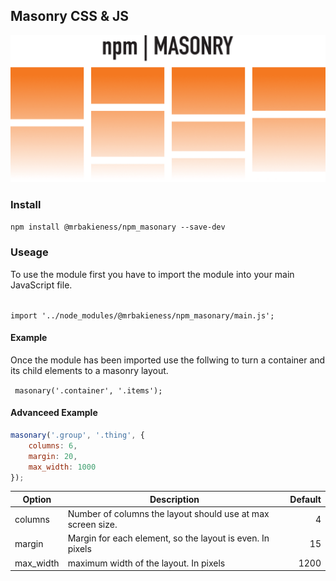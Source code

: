 ## Masonry CSS & JS

![Masonry][logo]

[logo]: logo.png "Logo Title Text 2"

### Install

<code>npm install @mrbakieness/npm_masonary --save-dev</code>

### Useage

To use the module first you have to import the module into your main JavaScript file.

<code>
import '../node_modules/@mrbakieness/npm_masonary/main.js';
</code>

#### Example 

Once the module has been imported use the follwing to turn a container and its child elements to a masonry layout.

<code> masonary('.container', '.items'); </code>

#### Advanceed Example
```javascript
masonary('.group', '.thing', {
    columns: 6,
    margin: 20,
    max_width: 1000
});
```


| Option    | Description                                                 | Default |
| --------- | ----------------------------------------------------------- | -----:  |
| columns   | Number of columns the layout should use at max screen size. | 4       |
| margin    | Margin for each element, so the layout is even. In pixels   | 15      |
| max_width | maximum width of the layout. In pixels                      | 1200    |